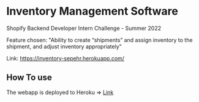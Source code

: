# Inventory Management Software
Shopify Backend Developer Intern Challenge - Summer 2022

Feature chosen: "Ability to create “shipments” and assign inventory to the shipment, and adjust inventory appropriately"

Link: https://inventory-sepehr.herokuapp.com/

## How To use
The webapp is deployed to Heroku => [Link](https://inventory-sepehr.herokuapp.com/)